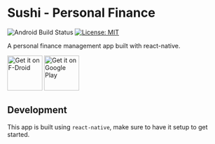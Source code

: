 # Sushi - Personal Finance

![Android Build Status](https://github.com/jerameel/sushi/workflows/android%20build%20pipeline/badge.svg)
[![License: MIT](https://img.shields.io/badge/License-MIT-yellow.svg)](https://opensource.org/licenses/MIT)

A personal finance management app built with react-native.

[<img src="https://fdroid.gitlab.io/artwork/badge/get-it-on.png"
     alt="Get it on F-Droid"
     height="80">](https://f-droid.org/packages/com.jerameeldelosreyes.sushi/)
[<img src="https://play.google.com/intl/en_us/badges/images/generic/en-play-badge.png"
     alt="Get it on Google Play"
     height="80">](https://play.google.com/store/apps/details?id=com.jerameeldelosreyes.sushi)

## Development
This app is built using `react-native`, make sure to have it setup to get started.

